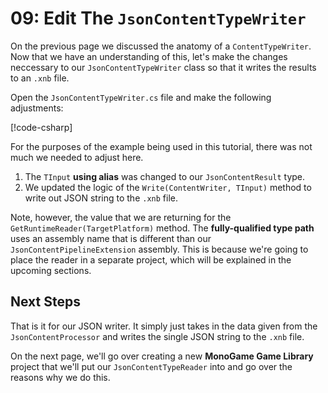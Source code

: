 # 09: Edit The `JsonContentTypeWriter`
On the previous page we discussed the anatomy of a `ContentTypeWriter`.  Now that we have an understanding of this, let's make the changes neccessary to our `JsonContentTypeWriter` class so that it writes the results to an `.xnb` file.

Open the `JsonContentTypeWriter.cs` file and make the following adjustments:

[!code-csharp[](JsonContentTypeWriter.cs?highlight=4,13,18)]

For the purposes of the example being used in this tutorial, there was not much we needed to adjust here. 

1. The `TInput` **using alias** was changed to our `JsonContentResult` type.
2. We updated the logic of the `Write(ContentWriter, TInput)` method to write out JSON string to the `.xnb` file.

Note, however, the value that we are returning for the `GetRuntimeReader(TargetPlatform)` method.  The **fully-qualified type path** uses an assembly name that is different than our `JsonContentPipelineExtension` assembly.  This is because we're going to place the reader in a separate project, which will be explained in the upcoming sections.

## Next Steps
That is it for our JSON writer.  It simply just takes in the data given from the `JsonContentProcessor` and writes the single JSON string to the `.xnb` file.  

On the next page, we'll go over creating a new **MonoGame Game Library** project that we'll put our `JsonContentTypeReader` into and go over the reasons why we do this.
